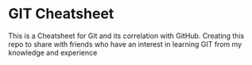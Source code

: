 # GIT Cheatsheet
This is a Cheatsheet for Git and its correlation with GitHub. Creating this repo to share with friends who have an interest in learning GIT from my knowledge and experience 


